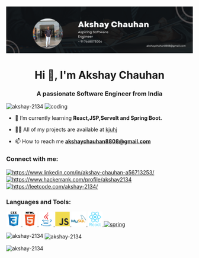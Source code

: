 ![logo](https://github.com/Akshay-2134/Akshay-2134/blob/main/Background.png)
<h1 align="center">Hi 👋, I'm Akshay Chauhan</h1>
<h3 align="center">A passionate Software Engineer from India</h3>

<img align="right" alt="coding" width="400" src="https://user-images.githubusercontent.com/55389276/140866485-8fb1c876-9a8f-4d6a-98dc-08c4981eaf70.gif">
<p align="left"> <img src="https://komarev.com/ghpvc/?username=akshay-2134&label=Profile%20views&color=0e75b6&style=flat" alt="akshay-2134" /> </p>

- 🌱 I’m currently learning **React,JSP,Servelt and Spring Boot.**

- 👨‍💻 All of my projects are available at [kjuhj](kjuhj)

- 📫 How to reach me **akshaychauhan8808@gmail.com**

<h3 align="left">Connect with me:</h3>
<p align="left">
<a href="https://www.linkedin.com/in/akshay-chauhan-a56713253/" target="blank"><img align="center" src="https://raw.githubusercontent.com/rahuldkjain/github-profile-readme-generator/master/src/images/icons/Social/linked-in-alt.svg" alt="https://www.linkedin.com/in/akshay-chauhan-a56713253/" height="30" width="40" target="_blank" /></a>
<a href="https://www.hackerrank.com/profile/Akshay2134" target="blank"><img align="center" src="https://raw.githubusercontent.com/rahuldkjain/github-profile-readme-generator/master/src/images/icons/Social/hackerrank.svg" alt="https://www.hackerrank.com/profile/akshay2134" height="30" width="40" /></a>
<a href="https://leetcode.com/Akshay-2134/" target="blank"><img align="center" src="https://raw.githubusercontent.com/rahuldkjain/github-profile-readme-generator/master/src/images/icons/Social/leet-code.svg" alt="https://leetcode.com/akshay-2134/" height="30" width="40" /></a>
</p>

<h3 align="left">Languages and Tools:</h3>
<p align="left"> <a href="https://www.w3schools.com/css/" target="_blank" rel="noreferrer"> <img src="https://raw.githubusercontent.com/devicons/devicon/master/icons/css3/css3-original-wordmark.svg" alt="css3" width="40" height="40"/> </a> <a href="https://www.w3.org/html/" target="_blank" rel="noreferrer"> <img src="https://raw.githubusercontent.com/devicons/devicon/master/icons/html5/html5-original-wordmark.svg" alt="html5" width="40" height="40"/> </a> <a href="https://www.java.com" target="_blank" rel="noreferrer"> <img src="https://raw.githubusercontent.com/devicons/devicon/master/icons/java/java-original.svg" alt="java" width="40" height="40"/> </a> <a href="https://developer.mozilla.org/en-US/docs/Web/JavaScript" target="_blank" rel="noreferrer"> <img src="https://raw.githubusercontent.com/devicons/devicon/master/icons/javascript/javascript-original.svg" alt="javascript" width="40" height="40"/> </a> <a href="https://www.mysql.com/" target="_blank" rel="noreferrer"> <img src="https://raw.githubusercontent.com/devicons/devicon/master/icons/mysql/mysql-original-wordmark.svg" alt="mysql" width="40" height="40"/> </a> <a href="https://reactjs.org/" target="_blank" rel="noreferrer"> <img src="https://raw.githubusercontent.com/devicons/devicon/master/icons/react/react-original-wordmark.svg" alt="react" width="40" height="40"/> </a> <a href="https://spring.io/" target="_blank" rel="noreferrer"> <img src="https://www.vectorlogo.zone/logos/springio/springio-icon.svg" alt="spring" width="40" height="40"/> </a> </p>

<p><img align="left" src="https://github-readme-stats.vercel.app/api/top-langs?username=akshay-2134&show_icons=true&locale=en&layout=compact" alt="akshay-2134" /></p>

<p>&nbsp;<img align="center" src="https://github-readme-stats.vercel.app/api?username=akshay-2134&show_icons=true&locale=en" alt="akshay-2134" /></p>

<p><img align="center" src="https://github-readme-streak-stats.herokuapp.com/?user=akshay-2134&" alt="akshay-2134" /></p>
